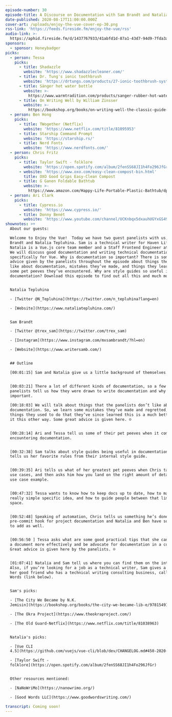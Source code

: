 ```yaml
---
episode-number: 30
episode-title: A Discourse on Documentation with Sam Brandt and Natalia Tepluhina
date-published: 2020-08-17T11:00:00.000Z
cover-art: /uploads/enjoy-the-vue-cover-ep-30.png
rss-link: 'https://feeds.fireside.fm/enjoy-the-vue/rss'
audio-link: >-
  https://aphid.fireside.fm/d/1437767933/41abfd1d-87a1-43d7-94d9-7fda3a5120e1/58aee178-ed06-40bf-86c4-ce65f43c5362.mp3
sponsors:
  - sponsor: Honeybadger
picks:
  - person: Tessa
    picks:
      - title: Shadazzle
        website: 'https://www.shadazzlecleaner.com/'
      - title: Dr. Tung's ionic toothbrush
        website: 'https://drtungs.com/products/27-ionic-toothbrush-system.html'
      - title: Sänger hot water bottle
        website: >-
          https://www.warmtradition.com/products/sanger-rubber-hot-water-bottle-made-in-germany-2-litres-blue
      - title: On Writing Well by William Zinsser
        website: >-
          https://bookshop.org/books/on-writing-well-the-classic-guide-to-writing-nonfiction-anniversary/9780060891541
  - person: Ben Hong
    picks:
      - title: TWogether (Netflix)
        website: 'https://www.netflix.com/title/81095953'
      - title: Starship Command Prompt
        website: 'https://starship.rs/'
      - title: Nerd Fonts
        website: 'https://www.nerdfonts.com/'
  - person: Chris Fritz
    picks:
      - title: Taylor Swift - folklore
        website: 'https://open.spotify.com/album/2fenSS68JI1h4Fo296JfGr'
      - website: 'https://www.oxo.com/easy-clean-compost-bin.html'
        title: OXO Good Grips Easy-Clean Compost
      - title: G Ganen Foldable Bathtub
        website: >-
          https://www.amazon.com/Happy-Life-Portable-Plastic-Bathtub/dp/B008XSXQIO
  - person: Ari Clark
    picks:
      - title: Cypress.io
        website: 'https://www.cypress.io/'
      - title: Donny Benét
        website: 'https://www.youtube.com/channel/UCKnbqx5dxauhUGYxGS49c7Q'
shownotes: >+
  About our guests: 

  Welcome to Enjoy the Vue!  Today we have two guest panelists with us, Sam
  Brandt and Natalia Tepluhina. Sam is a technical writer for Haven Life and
  Natalia is a Vue.js core team member and a Staff Frontend Engineer at GitLab.
  We will discuss good documentation and writing technical documentation
  specifically for Vue. Why is documentation so important? There is some great
  advice given by the panelists throughout the episode about things they don’t
  like about documentation, mistakes they’ve made, and things they learned, and
  some pet peeves they’ve encountered. Why are style guides so useful in
  documentation? Download this episode to find out all this and much more! 


  Natalia Tepluhina 

  - [Twitter @N_Tepluhina](https://twitter.com/n_tepluhina?lang=en)

  - [Website](https://www.nataliatepluhina.com/)


  Sam Brandt

  - [Twitter @trex_sam](https://twitter.com/trex_sam)

  - [Instagram](https://www.instagram.com/mxsambrandt/?hl=en)

  - [Website](https://www.writersamb.com/)


  ## Outline

  [00:01:15] Sam and Natalia give us a little background of themselves.


  [00:03:21] There a lot of different kinds of documentation, so a few of the
  panelists tell us how they were drawn to write documentation and why it’s so
  important. 
   
  [00:18:03] We will talk about things that the panelists don’t like about
  documentation. So, we learn some mistakes they’ve made and regretted, and
  things they used to do that they’ve since learned this is a much better doing
  it this other way. Some great advice is given here. ☺


  [00:28:14] Ari and Tessa tell us some of their pet peeves when it comes to
  encountering documentation. 


  [00:32:38] Sam talks about style guides being useful in documentation. Natalia
  tells us her favorite rules from their internal style guide. 


  [00:39:35] Ari tells us what of her greatest pet peeves when Chris talks about
  use cases, and then asks him how you land on the right amount of detail in a
  use case example. 


  [00:47:32] Tessa wants to know how to keep docs up to date, how to manage the
  really simple specific idea, and how to guide people between that liminal
  space.


  [00:52:48] Speaking of automation, Chris tells us something he’s done in a
  pre-commit hook for project documentation and Natalia and Ben have something
  to add as well. 


  [00:56:50 ] Tessa asks what are some good practical tips that she can apply to
  a document more effectively and be advocate for documentation in a company.
  Great advice is given here by the panelists. ☺


  [01:07:41] Natalia and Sam tell us where you can find them on the internet.
  Also, if you’re looking for a job as a technical writer, Sam gives a plug for
  her good friend who has a technical writing consulting business, called Good
  Words (link below). 


  Sam's picks:

  - [The City We Became by N.K.
  Jemisin](https://bookshop.org/books/the-city-we-became-lib-e/9781549157257)

  - [The Okra Project](https://www.theokraproject.com/)

  - [The Old Guard-Netflix](https://www.netflix.com/title/81038963)


  Natalia's picks:

  - [Vue CLI
  4.5](https://github.com/vuejs/vue-cli/blob/dev/CHANGELOG.md#450-2020-07-24)

  - [Taylor Swift -
  folklore](https://open.spotify.com/album/2fenSS68JI1h4Fo296JfGr)


  Other resources mentioned:

  - [NaNoWriMo](https://nanowrimo.org/)

  - [Good Words LLC](https://www.goodwordswriting.com/)

transcript: Coming soon!
---
```

